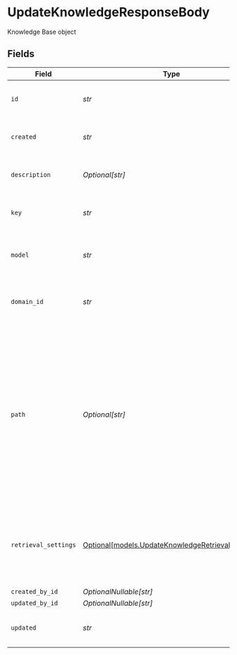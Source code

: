 # UpdateKnowledgeResponseBody

Knowledge Base object


## Fields

| Field                                                                                                                                                                                                                                           | Type                                                                                                                                                                                                                                            | Required                                                                                                                                                                                                                                        | Description                                                                                                                                                                                                                                     | Example                                                                                                                                                                                                                                         |
| ----------------------------------------------------------------------------------------------------------------------------------------------------------------------------------------------------------------------------------------------- | ----------------------------------------------------------------------------------------------------------------------------------------------------------------------------------------------------------------------------------------------- | ----------------------------------------------------------------------------------------------------------------------------------------------------------------------------------------------------------------------------------------------- | ----------------------------------------------------------------------------------------------------------------------------------------------------------------------------------------------------------------------------------------------- | ----------------------------------------------------------------------------------------------------------------------------------------------------------------------------------------------------------------------------------------------- |
| `id`                                                                                                                                                                                                                                            | *str*                                                                                                                                                                                                                                           | :heavy_check_mark:                                                                                                                                                                                                                              | The unique identifier of the knowledge base.                                                                                                                                                                                                    |                                                                                                                                                                                                                                                 |
| `created`                                                                                                                                                                                                                                       | *str*                                                                                                                                                                                                                                           | :heavy_check_mark:                                                                                                                                                                                                                              | The creation date of the knowledge base.                                                                                                                                                                                                        |                                                                                                                                                                                                                                                 |
| `description`                                                                                                                                                                                                                                   | *Optional[str]*                                                                                                                                                                                                                                 | :heavy_minus_sign:                                                                                                                                                                                                                              | The description of the knowledge base.                                                                                                                                                                                                          |                                                                                                                                                                                                                                                 |
| `key`                                                                                                                                                                                                                                           | *str*                                                                                                                                                                                                                                           | :heavy_check_mark:                                                                                                                                                                                                                              | The unique key of the knowledge base.                                                                                                                                                                                                           |                                                                                                                                                                                                                                                 |
| `model`                                                                                                                                                                                                                                         | *str*                                                                                                                                                                                                                                           | :heavy_check_mark:                                                                                                                                                                                                                              | The embeddings model used for the knowledge base.                                                                                                                                                                                               |                                                                                                                                                                                                                                                 |
| `domain_id`                                                                                                                                                                                                                                     | *str*                                                                                                                                                                                                                                           | :heavy_check_mark:                                                                                                                                                                                                                              | The project/domain ID of the knowledge base.                                                                                                                                                                                                    |                                                                                                                                                                                                                                                 |
| `path`                                                                                                                                                                                                                                          | *Optional[str]*                                                                                                                                                                                                                                 | :heavy_minus_sign:                                                                                                                                                                                                                              | The path where the entity is stored in the project structure. The first element of the path always represents the project name. Any subsequent path element after the project will be created as a folder in the project if it does not exists. | Default                                                                                                                                                                                                                                         |
| `retrieval_settings`                                                                                                                                                                                                                            | [Optional[models.UpdateKnowledgeRetrievalSettings]](../models/updateknowledgeretrievalsettings.md)                                                                                                                                              | :heavy_minus_sign:                                                                                                                                                                                                                              | The retrieval settings for the knowledge base. If not provider, Hybrid Search will be used as a default query strategy.                                                                                                                         |                                                                                                                                                                                                                                                 |
| `created_by_id`                                                                                                                                                                                                                                 | *OptionalNullable[str]*                                                                                                                                                                                                                         | :heavy_minus_sign:                                                                                                                                                                                                                              | N/A                                                                                                                                                                                                                                             |                                                                                                                                                                                                                                                 |
| `updated_by_id`                                                                                                                                                                                                                                 | *OptionalNullable[str]*                                                                                                                                                                                                                         | :heavy_minus_sign:                                                                                                                                                                                                                              | N/A                                                                                                                                                                                                                                             |                                                                                                                                                                                                                                                 |
| `updated`                                                                                                                                                                                                                                       | *str*                                                                                                                                                                                                                                           | :heavy_check_mark:                                                                                                                                                                                                                              | The last update date of the knowledge base.                                                                                                                                                                                                     |                                                                                                                                                                                                                                                 |